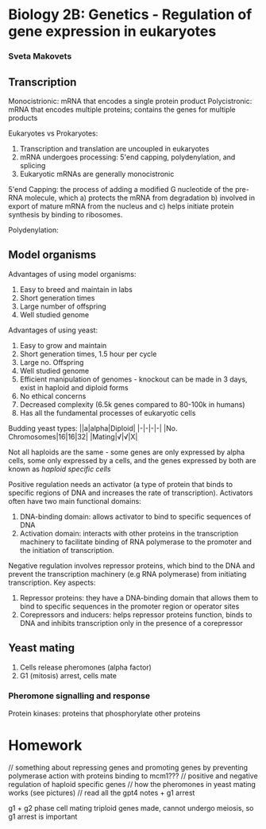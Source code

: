 # Biology 2B: Genetics - Regulation of gene expression in eukaryotes
### Sveta Makovets

## Transcription
Monocistrionic: mRNA that encodes a single protein product
Polycistronic: mRNA that encodes multiple proteins; contains the genes for multiple products

Eukaryotes vs Prokaryotes:
1. Transcription and translation are uncoupled in eukaryotes
2. mRNA undergoes processing: 5'end capping, polydenylation, and splicing
3. Eukaryotic mRNAs are generally monocistronic

5'end Capping: the process of adding a modified G nucleotide of the pre-RNA molecule, which a) protects the mRNA from degradation b) involved in export of mature mRNA from the nucleus and c) helps initiate protein synthesis by binding to ribosomes.

Polydenylation: 

## Model organisms
Advantages of using model organisms:
1. Easy to breed and maintain in labs
2. Short generation times
3. Large number of offspring
4. Well studied genome

Advantages of using yeast:
1. Easy to grow and maintain
2. Short generation times, 1.5 hour per cycle
3. Large no. Offspring
4. Well studied genome
5. Efficient manipulation of genomes - knockout can be made in 3 days, exist in haploid and diploid forms
6. No ethical concerns
7. Decreased complexity (6.5k genes compared to 80-100k in humans)
8. Has all the fundamental processes of eukaryotic cells

Budding yeast types:
||a|alpha|Diploid|
|-|-|-|-|
|No. Chromosomes|16|16|32|
|Mating|√|√|X|

Not all haploids are the same - some genes are only expressed by alpha cells, some only expressed by a cells, and the genes expressed by both are known as *haploid specific cells*

Positive regulation needs an activator (a type of protein that binds to specific regions of DNA and increases the rate of transcription).
Activators often have two main functional domains:
1. DNA-binding domain: allows activator to bind to specific sequences of DNA
2. Activation domain: interacts with other proteins in the transcription machinery to facilitate binding of RNA polymerase to the promoter and the initiation of transcription.

Negative regulation involves repressor proteins, which bind to the DNA and prevent the transcription machinery (e.g RNA polymerase) from initiating transcription.
Key aspects:
1. Repressor proteins: they have a DNA-binding domain that allows them to bind to specific sequences in the promoter region or operator sites
2. Corepressors and inducers: helps repressor proteins function, binds to DNA and inhibits transcription only in the presence of a corepressor




## Yeast mating
1. Cells release pheromones (alpha factor)
2. G1 (mitosis) arrest, cells mate

### Pheromone signalling and response
Protein kinases: proteins that phosphorylate other proteins


# Homework
// something about repressing genes and promoting genes by preventing polymerase action with proteins binding to mcm1???
// positive and negative regulation of haploid specific genes
// how the pheromones in yeast mating works (see pictures)
// read all the gpt4 notes + g1 arrest 

g1 + g2 phase cell mating
triploid genes made, cannot undergo meiosis, so g1 arrest is important

